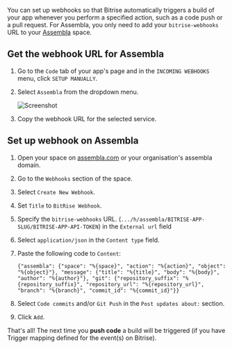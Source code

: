 You can set up webhooks so that Bitrise automatically triggers a build of your app whenever you perform a specified action, such as a code push or a pull request. For Assembla, you only need to add your `bitrise-webhooks` URL to your [Assembla](https://assembla.com) space.

## Get the webhook URL for Assembla

1. Go to the `Code` tab of your app's page and in the `INCOMING WEBHOOKS` menu, click `SETUP MANUALLY`.

1. Select `Assembla` from the dropdown menu.

    ![Screenshot](/img/webhooks/bitrise-assembla-webhook.png)

1. Copy the webhook URL for the selected service.

## Set up webhook on Assembla

1. Open your space on [assembla.com](https://assembla.com) or your organisation's assembla domain.
1. Go to the `Webhooks` section of the space.
1. Select `Create New Webhook`.
1. Set `Title` to `BitRise Webhook`.
1. Specify the `bitrise-webhooks` URL. (`.../h/assembla/BITRISE-APP-SLUG/BITRISE-APP-API-TOKEN`) in the `External url` field
1. Select `application/json` in the `Content type` field.
1. Paste the following code to `Content`:

    ```
    {"assembla": {"space": "%{space}", "action": "%{action}", "object": "%{object}"}, "message": {"title": "%{title}", "body": "%{body}", "author": "%{author}"}, "git": {"repository_suffix": "%{repository_suffix}", "repository_url": "%{repository_url}", "branch": "%{branch}", "commit_id": "%{commit_id}"}}
    ```

1. Select `Code commits` and/or `Git Push` in the `Post updates about:` section.
1. Click `Add`.

That's all! The next time you __push code__ a build will be triggered (if you have Trigger mapping defined for the event(s) on Bitrise).

